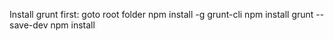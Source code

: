 Install grunt first:
	goto root folder
	npm install -g grunt-cli
	npm install grunt --save-dev
	npm install
